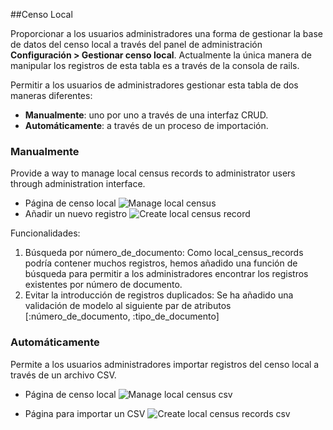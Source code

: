 ##Censo Local

Proporcionar a los usuarios administradores una forma de gestionar la base de datos del censo local a través del panel de administración **Configuración > Gestionar censo local**. Actualmente la única manera de manipular los registros de esta tabla es a través de la consola de rails.

Permitir a los usuarios de administradores gestionar esta tabla de dos maneras diferentes:

  - **Manualmente**: uno por uno a través de una interfaz CRUD.
  - **Automáticamente**: a través de un proceso de importación.

### Manualmente
Provide a way to manage local census records to administrator users through administration interface.

- Página de censo local
![Manage local census](../../img/local_census/manage-local-census-es.png)
- Añadir un nuevo registro
![Create local census record](../../img/local_census/add-local-census-record-es.png)

Funcionalidades:

1. Búsqueda por número_de_documento: Como local_census_records podría contener muchos registros, hemos añadido una función de búsqueda para permitir a los administradores encontrar los registros existentes por número de documento.
1. Evitar la introducción de registros duplicados: Se ha añadido una validación de modelo al siguiente par de atributos [:número_de_documento, :tipo_de_documento]

### Automáticamente
Permite a los usuarios administradores importar registros del censo local a través de un archivo CSV.

- Página de censo local
![Manage local census csv](../../img/local_census/manage-local-census-csv-en.png)

- Página para importar un CSV
![Create local census records csv](../../img/local_census/add-local-census-records-csv-en.png)
